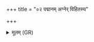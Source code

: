 +++
title = "०२ पद्मानम् अग्नेर् विहितस्य"

+++
<details><summary>मूलम् (GR)</summary>

पद्मानम् अग्नेर् विहितस्य ब्रह्मणा  
समङ्गनं धेहि सुकृताम् उलोकम् ।  
तम् अग्नयः समिद्धा आ भरन्तां +++(Bhatt. samidhā)+++  
प्रजापत्यं मेध्यं जातवेदसः ।  
शृतं कृण्वन्त इह मा वि चक्षणन् ॥ +++(Bhatt. cakṣaṇaṃ (⟨ ṇan*))+++
</details>